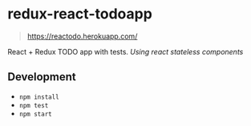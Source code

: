# redux-react-todoapp

> https://reactodo.herokuapp.com/

React + Redux TODO app with tests. *Using react stateless components*

## Development

- `npm install`
- `npm test`
- `npm start`

